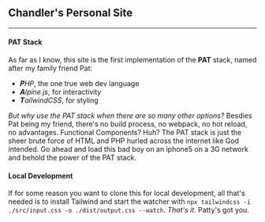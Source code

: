 ## Chandler's Personal Site

---
#### PAT Stack
As far as I know, this site is the first implementation of the **PAT** stack, named after my family friend Pat:
- ***P**HP*, the one true web dev language
- ***A**lpine.js*, for interactivity
- ***T**ailwindCSS*, for styling

*But why use the PAT stack when there are so many other options?* Besdies Pat being my friend, there's no build process, no webpack, no hot reload, no advantages. Functional Components? Huh? The PAT stack is just the sheer brute force of HTML and PHP hurled across the internet like God intended. Go ahead and load this bad boy on an iphone5 on a 3G network and behold the power of the PAT stack.

#### Local Development

If for some reason you want to clone this for local development, all that's needed is to install Tailwind and start the watcher with `npx tailwindcss -i ./src/input.css -o ./dist/output.css --watch`. *That's it*. Patty's got you.
